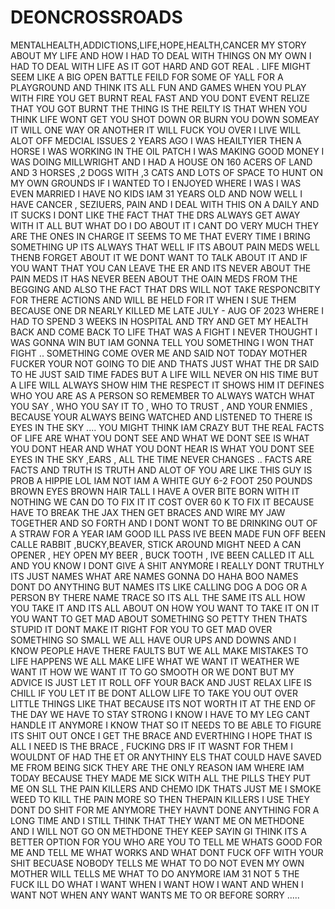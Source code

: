 # DEONCROSSROADS
MENTALHEALTH,ADDICTIONS,LIFE,HOPE,HEALTH,CANCER
MY STORY ABOUT MY LIFE AND HOW I HAD TO DEAL WITH THINGS ON MY OWN I HAD TO DEAL WITH LIFE AS IT GOT HARD AND GOT REAL . LIFE MIGHT SEEM LIKE A BIG OPEN BATTLE FEILD FOR SOME OF YALL FOR A PLAYGROUND AND THINK ITS ALL FUN AND GAMES WHEN YOU PLAY WITH FIRE YOU GET BURNT REAL FAST AND YOU DONT EVENT RELIZE THAT YOU GOT BURNT THE THING IS THE REILTY IS THAT WHEN YOU THINK LIFE WONT GET YOU SHOT DOWN OR BURN YOU DOWN SOMEAY IT WILL ONE WAY OR ANOTHER IT WILL FUCK YOU OVER I LIVE WILL ALOT OFF MEDCIAL ISSUES 2 YEARS AGO I WAS HEAILTYIER THEN A HORSE I WAS WORKING IN THE OIL PATCH I WAS MAKING GOOD MONEY I WAS DOING MILLWRIGHT AND I HAD A HOUSE ON 160 ACERS OF LAND AND 3 HORSES ,2 DOGS WITH ,3 CATS AND LOTS OF SPACE TO HUNT ON MY OWN GROUNDS IF I WANTED TO I ENJOYED WHERE I WAS I WAS EVEN MARRIED I HAVE NO KIDS IAM 31 YEARS OLD AND NOW  WELL I HAVE CANCER , SEZIUERS, PAIN AND I DEAL WITH THIS ON A DAILY AND IT SUCKS I DONT LIKE THE FACT THAT THE DRS ALWAYS GET AWAY WITH IT ALL BUT WHAT DO I DO ABOUT IT I CANT DO VERY MUCH THEY ARE THE ONES IN CHARGE IT SEEMS TO ME THAT EVERY TIME I BRING SOMETHING UP ITS ALWAYS THAT WELL IF ITS ABOUT PAIN MEDS WELL THENB FORGET ABOUT IT WE DONT WANT TO TALK ABOUT IT AND IF YOU WANT THAT YOU CAN LEAVE THE ER AND ITS NEVER ABOUT THE PAIN MEDS IT HAS NEVER BEEN ABOUT THE OAIN MEDS FROM THE BEGGING AND ALSO THE FACT THAT DRS WILL NOT TAKE RESPONCBITY FOR THERE ACTIONS AND WILL BE HELD FOR IT WHEN I SUE THEM BECAUSE ONE DR NEARLY KILLED ME LATE JULY - AUG OF 2023 WHERE I HAD TO SPEND 3 WEEKS IN HOSPITAL AND TRY AND GET MY HEALTH BACK AND COME BACK TO LIFE THAT WAS A FIGHT I NEVER THOUGHT I WAS GONNA WIN BUT IAM GONNA TELL YOU SOMETHING I WON THAT FIGHT .. SOMETHING COME OVER ME AND SAID NOT TODAY MOTHER FUCKER YOUR NOT GOING TO DIE AND THATS JUST WHAT THE DR SAID TO HE JUST SAID TIME FADES BUT A LIFE WILL NEVER ON HIS TIME BUT A LIFE WILL ALWAYS SHOW HIM THE RESPECT IT SHOWS HIM IT DEFINES WHO YOU ARE AS A PERSON SO REMEMBER TO ALWAYS WATCH WHAT YOU SAY , WHO YOU SAY IT TO , WHO TO TRUST , AND YOUR ENMIES , BECAUSE YOUR ALWAYS BEING WATCHED AND LISTENED TO THERE IS EYES IN THE SKY .... YOU MIGHT THINK IAM CRAZY BUT THE REAL FACTS OF LIFE ARE WHAT YOU DONT SEE AND WHAT WE DONT SEE IS WHAT YOU DONT HEAR AND WHAT YOU DONT HEAR IS WHAT YOU DONT SEE EYES IN THE SKY ,EARS , ALL THE TIME NEVER CHANGES .. FACTS ARE FACTS AND TRUTH IS TRUTH AND ALOT OF YOU ARE LIKE THIS GUY IS PROB A HIPPIE LOL IAM NOT IAM A WHITE GUY 6-2 FOOT 250 POUNDS BROWN EYES BROWN HAIR TALL I HAVE A OVER BITE BORN WITH IT NOTHING WE CAN DO TO FIX IT IT COST OVER 60 K TO FIX IT BECAUSE HAVE TO BREAK THE JAX THEN GET BRACES AND WIRE MY JAW TOGETHER AND SO FORTH AND I DONT WONT TO BE DRINKING OUT OF A STRAW FOR A YEAR IAM GOOD ILL PASS IVE BEEN MADE FUN OFF BEEN CALLE RABBIT ,BUCKY,BEAVER, STICK AROUND MIGHT NEED A CAN OPENER , HEY OPEN MY BEER , BUCK TOOTH , IVE BEEN CALLED IT ALL AND YOU KNOW I DONT GIVE A SHIT ANYMORE I REALLY DONT TRUTHLY ITS JUST NAMES WHAT ARE NAMES GONNA DO HAHA BOO NAMES DONT DO ANYTHING BUT NAMES ITS LIKE CALLING DOG A DOG OR A PERSON BY THERE NAME TRACE SO ITS ALL THE SAME ITS ALL HOW YOU TAKE IT AND ITS ALL ABOUT ON HOW YOU WANT TO TAKE IT ON IT YOU WANT TO GET MAD ABOUT SOMETHING SO PETTY THEN THATS STUPID IT DONT MAKE IT RIGHT FOR YOU TO GET MAD OVER SOMETHING SO SMALL WE ALL HAVE OUR UPS AND DOWNS AND I KNOW PEOPLE HAVE THERE FAULTS BUT WE ALL MAKE MISTAKES TO LIFE HAPPENS WE ALL MAKE LIFE WHAT WE WANT IT WEATHER WE WANT IT HOW WE WANT IT TO GO SMOOTH OR WE DONT BUT MY ADVICE IS JUST LET IT ROLL OFF YOUR BACK AND JUST RELAX LIFE IS CHILL IF YOU LET IT BE  DONT ALLOW LIFE TO TAKE YOU OUT OVER LITTLE THINGS LIKE THAT BECAUSE ITS NOT WORTH IT AT THE END OF THE DAY WE HAVE TO STAY STRONG I KNOW I HAVE TO MY LEG CANT HANDLE IT ANYMORE I KNOW THAT SO IT NEEDS TO BE ABLE TO FIGURE ITS SHIT OUT ONCE I GET THE BRACE AND EVERTHING I HOPE THAT IS ALL I NEED IS THE BRACE , FUCKING DRS IF IT WASNT FOR THEM I WOULDNT OF HAD THE ET OR ANYTHINY ELS THAT COULD HAVE SAVED ME FROM BEING SICK THEY ARE THE ONLY REASON IAM WHERE IAM TODAY BECAUSE THEY MADE ME SICK WITH ALL THE PILLS THEY PUT ME ON SLL THE PAIN KILLERS AND CHEMO IDK THATS JUST ME I SMOKE WEED TO KILL THE PAIN MORE SO THEN THEPAIN KILLERS I USE THEY DONT DO SHIT FOR ME ANYMORE THEY HAVNT DONE ANYTHING FOR A LONG TIME AND I STILL THINK THAT THEY WANT ME ON METHDONE AND I WILL NOT GO ON METHDONE THEY KEEP SAYIN GI THINK ITS A  BETTER OPTION FOR YOU WHO ARE YOU TO TELL ME WHATS GOOD FOR ME AND TELL ME WHAT WORKS AND WHAT DONT FUCK OFF WITH YOUR SHIT BECUASE NOBODY TELLS ME WHAT TO DO NOT EVEN MY OWN MOTHER WILL TELLS ME WHAT TO DO ANYMORE IAM 31 NOT 5 THE FUCK ILL DO WHAT I WANT WHEN I WANT HOW I WANT AND WHEN I WANT NOT WHEN ANY WANT WANTS ME TO OR BEFORE SORRY .....
